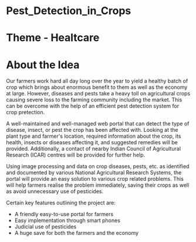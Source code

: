 # Pest_Detection_in_Crops

# Theme - Healtcare

# About the Idea
Our farmers work hard all day long over the year to yield a healthy batch of crop which brings about enormous benefit to them as well as the economy at large. However, diseases and pests take a heavy toll on agricultural crops causing severe loss to the farming community including the market. This can be overcome with the help of an efficient pest detection system for crop pretection.

A well-maintained and well-managed web portal that can detect the type of disease, insect, or pest the crop has been affected with. Looking at the plant type and farmer's location, required information about the crop, its health, insects or diseases affecting it, and suggested remedies will be provided. Additionally, a contact of nearby Indian Council of Agricultural Research (ICAR) centres will be provided for further help.

Using image processing and data on crop diseases, pests, etc. as identified and documented by various National Agricultural Research Systems, the portal will provide an easy solution to various crop related problems. This will help farmers realise the problem immediately, saving their crops as well as avoid unnecessary use of pesticides.

Certain key features outlining the project are:
- A friendly easy-to-use portal for farmers
- Easy implementation through smart phones
- Judicial use of pesticides
- A huge save for both the farmers and the economy
